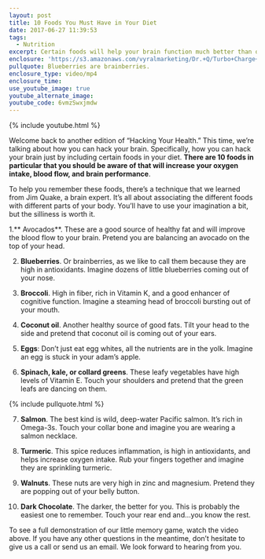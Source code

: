 ```yaml
---
layout: post
title: 10 Foods You Must Have in Your Diet
date: 2017-06-27 11:39:53
tags:
  - Nutrition
excerpt: Certain foods will help your brain function much better than others. Here are 10 to add (or keep) in your diet.
enclosure: 'https://s3.amazonaws.com/vyralmarketing/Dr.+Q/Turbo+Charge+Your+Brain+HYH+Episode+5.mp4'
pullquote: Blueberries are brainberries.
enclosure_type: video/mp4
enclosure_time:
use_youtube_image: true
youtube_alternate_image:
youtube_code: 6vmzSwxjmdw
---
```



{% include youtube.html %}

Welcome back to another edition of “Hacking Your Health.” This time, we’re talking about how you can hack your brain. Specifically, how you can hack your brain just by including certain foods in your diet. **There are 10 foods in particular that you should be aware of that will increase your oxygen intake, blood flow, and brain performance**.&nbsp;

To help you remember these foods, there’s a technique that we learned from Jim Quake, a brain expert. It’s all about associating the different foods with different parts of your body. You’ll have to use your imagination a bit, but the silliness is worth it.&nbsp;

1.** Avocados**. These are a good source of healthy fat and will improve the blood flow to your brain. Pretend you are balancing an avocado on the top of your head.

2. **Blueberries**. Or brainberries, as we like to call them because they are high in antioxidants. Imagine dozens of little blueberries coming out of your nose.

3. **Broccoli**. High in fiber, rich in Vitamin K, and a good enhancer of cognitive function. Imagine a steaming head of broccoli bursting out of your mouth.

4. **Coconut oil**. Another healthy source of good fats. Tilt your head to the side and pretend that coconut oil is coming out of your ears.

5. **Eggs**: Don’t just eat egg whites, all the nutrients are in the yolk. Imagine an egg is stuck in your adam’s apple.

6. **Spinach, kale, or collard greens**. These leafy vegetables have high levels of Vitamin E. Touch your shoulders and pretend that the green leafs are dancing on them.

{% include pullquote.html %}

7. **Salmon**. The best kind is wild, deep-water Pacific salmon. It’s rich in Omega-3s. Touch your collar bone and imagine you are wearing a salmon necklace.

8. **Turmeric**. This spice reduces inflammation, is high in antioxidants, and helps increase oxygen intake. Rub your fingers together and imagine they are sprinkling turmeric.

9. **Walnuts**. These nuts are very high in zinc and magnesium. Pretend they are popping out of your belly button.

10. **Dark Chocolate**. The darker, the better for you. This is probably the easiest one to remember. Touch your rear end and…you know the rest.

To see a full demonstration of our little memory game, watch the video above. If you have any other questions in the meantime, don’t hesitate to give us a call or send us an email. We look forward to hearing from you.